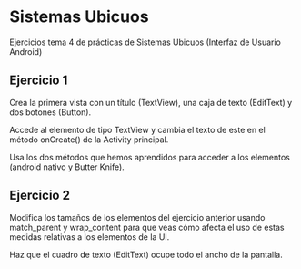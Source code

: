 # Sistemas Ubicuos
Ejercicios tema 4 de prácticas de Sistemas Ubicuos (Interfaz de Usuario Android)
## Ejercicio 1
Crea la primera vista con un título (TextView), una caja de texto (EditText) y dos botones (Button).

Accede al elemento de tipo TextView y cambia el texto de este en el método onCreate() de la Activity principal.

Usa los dos métodos que hemos aprendidos para acceder a los elementos (android nativo y Butter Knife).
## Ejercicio 2
Modifica los tamaños de los elementos del ejercicio anterior usando match_parent y wrap_content para que veas cómo afecta el uso de estas medidas relativas a los elementos de la UI.

Haz que el cuadro de texto (EditText) ocupe todo el ancho de la pantalla.

